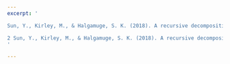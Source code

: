 ```yaml
---
excerpt: '

Sun, Y., Kirley, M., & Halgamuge, S. K. (2018). A recursive decomposition method for large scale continuous optimization. IEEE Transactions on Evolutionary Computation, 22(5), 647-661. [PDF](http://yuansuny.github.io/files/Jpaper_RDG.pdf) \

2 Sun, Y., Kirley, M., & Halgamuge, S. K. (2018). A recursive decomposition method for large scale continuous optimization. IEEE Transactions on Evolutionary Computation, 22(5), 647-661. [PDF](http://yuansuny.github.io/files/Jpaper_RDG.pdf)
'

---
```


